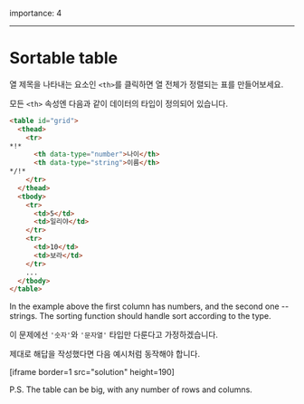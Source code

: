 importance: 4

---

# Sortable table

열 제목을 나타내는 요소인 `<th>`를 클릭하면 열 전체가 정렬되는 표를 만들어보세요.

모든 `<th>` 속성엔 다음과 같이 데이터의 타입이 정의되어 있습니다.

```html
<table id="grid">
  <thead>
    <tr>
*!*
      <th data-type="number">나이</th>
      <th data-type="string">이름</th>
*/!*
    </tr>
  </thead>
  <tbody>
    <tr>
      <td>5</td>
      <td>일리야</td>
    </tr>
    <tr>
      <td>10</td>
      <td>보라</td>
    </tr>
    ...
  </tbody>
</table>
```

In the example above the first column has numbers, and the second one -- strings. The sorting function should handle sort according to the type.

이 문제에선 `'숫자'`와 `'문자열'` 타입만 다룬다고 가정하겠습니다.

제대로 해답을 작성했다면 다음 예시처럼 동작해야 합니다.

[iframe border=1 src="solution" height=190]

P.S. The table can be big, with any number of rows and columns.
